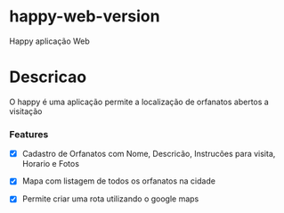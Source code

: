 # happy-web-version
Happy aplicação Web

# Descricao
O happy é uma aplicação permite a localização de orfanatos abertos a visitação

### Features

- [x] Cadastro de Orfanatos com Nome, Descricão, Instrucões para visita, Horario e Fotos
- [x] Mapa com listagem de todos os orfanatos na cidade
- [x] Permite criar uma rota utilizando o google maps


